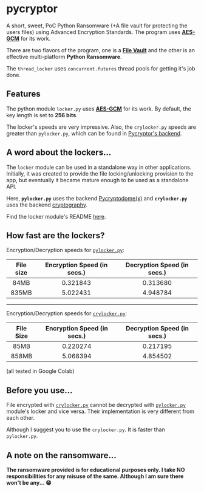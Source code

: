 
# pycryptor 

A short, sweet, PoC Python Ransomware (+A file vault for protecting the users files)
using Advanced Encryption Standards. The program uses 
[__AES-GCM__][1] for its work. 

There are two flavors of the program, one is a [__File Vault__][2] and the other is an
effective multi-platform  __Python Ransomware__.

The `thread_locker` uses `concurrent.futures` thread pools for getting it's job done.

## Features

The python module `locker.py` uses [__AES-GCM__][1]
for its work. By default, the key length is set to __256 bits__.

The locker's speeds are very impressive. Also, the `crylocker.py` speeds are greater
than `pylocker.py`, which can be found in [Pycryptor's backend][3].


## A word about the lockers...

The `locker` module can be used in a standalone way in other applications. Initially, it was created to provide the file locking/unlocking provision to the app, but eventually it became mature enough to be used as a standalone API.

Here, **`pylocker.py`** uses the backend [Pycryptodome(x)][6] and **`crylocker.py`** uses the backend [cryptography][7].

Find the locker module's README [here][3].


How fast are the lockers?
---

Encryption/Decryption speeds for [`pylocker.py`][4]:

|File size|Encryption Speed (in secs.)|Decryption Speed (in secs.)|
|:-------:|:-------------------------:|:-------------------------:|
|  84MB   |         0.321843          |         0.313680          |
|  835MB  |         5.022431          |         4.948784          |

---

Encryption/Decryption speeds for [`crylocker.py`][5]:

|File Size|Encryption Speed (in secs.)|Decryption Speed (in secs.)|
|:-------:|:-------------------------:|:-------------------------:|
|  85MB   |         0.220274          |         0.217195          |
|  858MB  |         5.068394          |         4.854502          |

(all tested in Google Colab)

## Before you use...

File encrypted with [`crylocker.py`][5] cannot be decrypted with
[`pylocker.py`][4] module's locker and vice versa. Their implementation is very different from each other. 

Although I suggest you to use the `crylocker.py`. It is faster than `pylocker.py`.

## A note on the ransomware...

__The ransomware provided is for educational purposes only. I take NO 
responsibilities for any misuse of the same. Although I am sure there won't
be any... 😁__


[1]: <https://en.wikipedia.org/wiki/Galois/Counter_Mode>
[2]: <File_vault/README.md>
[3]: <File_vault/toolkit/backends/README.md#the-core>
[4]: <File_vault/toolkit/backends/pylocker.py>
[5]: <File_vault/toolkit/backends/crylocker.py>
[6]: <https://github.com/Legrandin/pycryptodome#pycryptodome>
[7]: <https://github.com/pyca/cryptography#pycacryptography>
